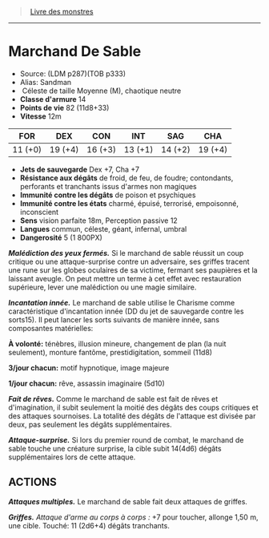 ﻿> [Livre des monstres](tome_of_beasts.md)

---

# Marchand De Sable

- Source: (LDM p287)(TOB p333)
- Alias: Sandman
-  Céleste de taille Moyenne (M), chaotique neutre
- **Classe d'armure** 14
- **Points de vie** 82 (11d8+33)
- **Vitesse** 12m

|FOR|DEX|CON|INT|SAG|CHA|
|---|---|---|---|---|---|
|11 (+0)|19 (+4)|16 (+3)|13 (+1)|14 (+2)|19 (+4)|

- **Jets de sauvegarde** Dex +7, Cha +7
- **Résistance aux dégâts** de froid, de feu, de foudre; contondants, perforants et tranchants issus d'armes non magiques
- **Immunité contre les dégâts** de poison et psychiques
- **Immunité contre les états** charmé, épuisé, terrorisé, empoisonné, inconscient
- **Sens** vision parfaite 18m, Perception passive 12
- **Langues** commun, céleste, géant, infernal, umbral
- **Dangerosité** 5 (1 800PX)

**_Malédiction des yeux fermés._** Si le marchand de sable réussit un coup critique ou une attaque-surprise contre un adversaire, ses griffes tracent une rune sur les globes oculaires de sa victime, fermant ses paupières et la laissant aveugle. On peut mettre un terme à cet effet avec restauration supérieure, lever une malédiction ou une magie similaire.

**_Incantation innée._** Le marchand de sable utilise le Charisme comme caractéristique d'incantation innée (DD du jet de sauvegarde contre les sorts15). Il peut lancer les sorts suivants de manière innée, sans composantes matérielles:

**À volonté:** ténèbres, illusion mineure, changement de plan
(la nuit seulement), monture fantôme, prestidigitation, sommeil (11d8)

**3/jour chacun:** motif hypnotique, image majeure

**1/jour chacun:** rêve, assassin imaginaire (5d10)

**_Fait de rêves._** Comme le marchand de sable est fait de rêves et d'imagination, il subit seulement la moitié des dégâts des coups critiques et des attaques sournoises. La totalité des dégâts de l'attaque est divisée par deux, pas seulement les dégâts supplémentaires.

**_Attaque-surprise._** Si lors du premier round de combat, le marchand de sable touche une créature surprise, la cible subit 14(4d6) dégâts supplémentaires lors de cette attaque.

## ACTIONS

**_Attaques multiples._** Le marchand de sable fait deux attaques de griffes.

**_Griffes._** _Attaque d'arme au corps à corps :_ +7 pour toucher, allonge 1,50 m, une cible. Touché: 11 (2d6+4) dégâts tranchants.

